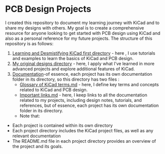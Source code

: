 
# PCB Design Projects

I created this repository to document my learning journey with KiCad and to share my designs with others. My goal is to create a comprehensive resource for anyone looking to get started with PCB design using KiCad and also as a personal reference for my future projects.
The structure of this repository is as follows:
1. [Learning and Desmistifying KiCad first directory](https://github.com/plochoidysis-ojwege/PCB-design-Projects/tree/main/Learning%20and%20desmistifyng%20KiCad%20first)  - here , I use tutorials and examples to learn the basics of KiCad and PCB design.
2. [My original designs directory](https://github.com/plochoidysis-ojwege/PCB-design-Projects/tree/main/My%20original%20designs) - here, I apply what I've learned in more advanced projects and explore additional features of KiCad.
3. [Documentation](https://github.com/plochoidysis-ojwege/PCB-design-Projects/tree/main/Documentation)-of essence, each project has its own documentation folder in its directory, so this directory has two files :
   - [Glossary of KiCad terms.md](https://github.com/plochoidysis-ojwege/PCB-design-Projects/blob/main/Documentation/Glossary%20of%20KiCad%20terms.MD) - here, I define key terms and concepts related to KiCad and PCB design.
   - [Important links.md](https://github.com/plochoidysis-ojwege/PCB-design-Projects/blob/main/Documentation/Important%20links.md) - here, I keep links to all the documentation related to my projects, including design notes, tutorials, and references, but of essence, each project has its own documentation folder in its directory.
   * Note that:
- Each project is contained within its own directory
- Each project directory includes the KiCad project files, as well as any relevant documentation
- The README.md file in each project directory provides an overview of the project and its goals.
